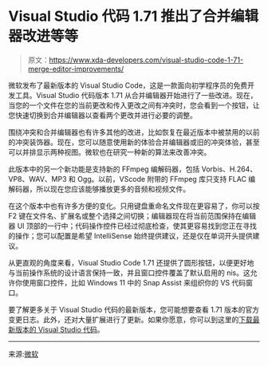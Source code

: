 # Visual Studio 代码 1.71 推出了合并编辑器改进等等

> 原文：<https://www.xda-developers.com/visual-studio-code-1-71-merge-editor-improvements/>

微软发布了最新版本的 Visual Studio Code，这是一款面向初学程序员的免费开发工具。Visual Studio 代码版本 1.71 从合并编辑器开始进行了一些改进。现在，当您的一个文件在您的当前更改和传入更改之间有冲突时，您会看到一个按钮，让您快速切换到合并编辑器以查看两个更改并进行必要的调整。

围绕冲突和合并编辑器也有许多其他的改进，比如恢复在最近版本中被禁用的以前的冲突装饰器。现在，您可以随意使用新的体验合并编辑器或旧的冲突体验，甚至可以并排显示两种视图。微软也在研究一种新的算法来改善冲突。

此版本中的另一个新功能是支持新的 FFmpeg 编解码器，包括 Vorbis、H.264、VP8、WAV、MP3 和 Ogg。以前，VScode 附带的 FFmpeg 库只支持 FLAC 编解码器，所以现在您应该能够播放更多的音频和视频文件。

在这个版本中也有许多方便的变化。只用键盘重命名文件现在更容易了，你可以按 F2 键在文件名、扩展名或整个选择之间切换；编辑器现在将当前范围保持在编辑器 UI 顶部的一行中；代码操作控件已经过彻底检查，使其更容易找到您正在寻找的操作；您可以配置是希望 IntelliSense 始终提供建议，还是仅在单词开头提供建议。

从更直观的角度来看，Visual Studio Code 1.71 还提供了圆形按钮，以便更好地与当前操作系统的设计语言保持一致，并且窗口控件覆盖了默认启用的 nis。这允许你使用窗口控件，比如 Windows 11 中的 Snap Assist 来组织你的 VS 代码窗口。

要了解更多关于 Visual Studio 代码的最新版本，您可能想要查看 1.71 版本的官方变更日志。此外，还对大量扩展进行了更新。如果你愿意，你可以到这里的[下载最新版本的 Visual Studio 代码](https://code.visualstudio.com)。

* * *

来源:[微软](https://code.visualstudio.com/updates/v1_71)